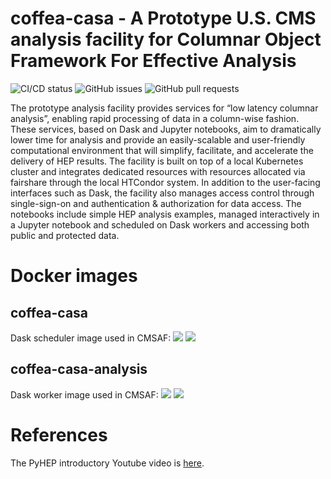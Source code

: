 coffea-casa - A Prototype U.S. CMS analysis facility for Columnar Object Framework For Effective Analysis
=========================================================

![CI/CD status](https://github.com/coffeateam/coffea-casa/workflows/CI/CD/badge.svg)
![GitHub issues](https://img.shields.io/github/issues/coffeateam/coffea-casa)
![GitHub pull requests](https://img.shields.io/github/issues-pr/coffeateam/coffea-casa)

The prototype analysis facility provides services for “low latency columnar analysis”, enabling rapid processing of data in a column-wise fashion. These services, based on Dask and Jupyter notebooks, aim to dramatically lower time for analysis and provide an easily-scalable and user-friendly computational environment that will simplify, facilitate, and accelerate the delivery of HEP results. The facility is built on top of a local Kubernetes cluster and integrates dedicated resources with resources allocated via fairshare through the local HTCondor system. In addition to the user-facing interfaces such as Dask, the facility also manages access control through single-sign-on and authentication & authorization for data access. The notebooks include simple HEP analysis examples, managed interactively in a Jupyter notebook and scheduled on Dask workers and accessing both public and protected data.

Docker images
============
## coffea-casa

Dask scheduler image used in CMSAF:
[![](https://images.microbadger.com/badges/image/coffeateam/coffea-casa.svg)](https://microbadger.com/images/coffeateam/coffea-casa)
[![](https://images.microbadger.com/badges/version/coffeateam/coffea-casa.svg)](https://microbadger.com/images/coffeateam/coffea-casa)

## coffea-casa-analysis

Dask worker image used in CMSAF:
[![](https://images.microbadger.com/badges/image/coffeateam/coffea-casa-analysis.svg)](https://microbadger.com/images/coffeateam/coffea-casa-analysis )
[![](https://images.microbadger.com/badges/version/coffeateam/coffea-casa-analysis.svg)](https://microbadger.com/images/coffeateam/coffea-casa-analysis)

References
============
The PyHEP introductory Youtube video is [here](https://www.youtube.com/watch?v=CDIFd1gDbSc).
